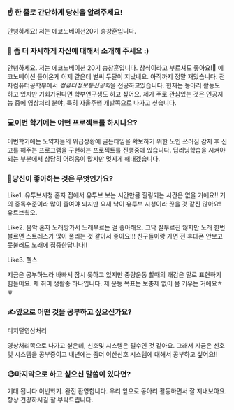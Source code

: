 ### ☝️ 한 줄로 간단하게 당신을 알려주세요!

안녕하세요! 저는 에코노베이션20기 송창훈입니다.

### 🙌 좀 더 자세하게 자신에 대해서 소개해 주세요 :)

안녕하세요. 저는 에코노베이션 20기 송창훈입니다. 창식이라고 부르셔도 좋아요!🐰 에코노베이션 들어온게 어제 같은데 벌써 두달이 지났네요. 아직까지 정말 재밌습니다. 전자컴퓨터공학부에서 *컴퓨터정보통신공학*을 전공하고있습니다. 현재는 동아리 활동도 하고 있지만 기회가된다면 학부연구생도 하고 싶어요. 제가 주로 관심있는 것은 인공지능 중에 영상처리 분야, 특히 자율주행 개발쪽으로 나가고 싶습니다. 

### 💻이번 학기에는 어떤 프로젝트를 하시나요?

이번학기에는 노약자들의 위급상황에 골든타임을 확보하기 위한 노인 쓰러짐 감지 후 신고를 해주는 프로그램을 구현하는 프로젝트를 진행중에 있습니다. 
딥러닝학습을 시켜야 되는 부분에서 상당히 어려움이 많지만 멋지게 해내겠습니다.

### 💓당신이 좋아하는 것은 무엇인가요?

Like1. 유투브시청 
혼자 집에서 유투브 보는 시간만큼 힐링되는 시간은 없을 거에요!! 거의 중독수준이라 많이 줄여야 되지만 요새 낙이 유투브 시청이라 끊을 것 같진 않아요! 유트브쵝오.



Like2. 음악
혼자 노래방가서 노래부르는 걸 좋아해요. 그닥 잘부르진 않지만 노래 한번 불르면 스트레스가 많이 풀리는 것 같아서 좋아요!!! 친구들이랑 가면 전 휴대폰 안보고 못불러도 노래에 집중한답니다!! 

Like3. 헬스

지금은 공부하느라 바빠서 잠시 못하고 있지만 중량운동 할때의 쾌감은 말로 표현하기 힘들어요. 제 취미 생활중 하나입니다. 제 운동 목표는 보충제 없이 몸 키우는 거에요ㅎㅎ 

### ✍앞으로 어떤 것을 공부하고 싶으신가요?

디지털영상처리

영상처리쪽으로 나가고 싶은데, 신호및 시스템은 필수인 것 같아요. 그래서 지금은 신호및 시스템을 공부중이고 내년에는 좀더 이산신호 시스템에 대해서 공부하고 싶어요!!



### 😉마지막으로 하고 싶으신 말씀이 있다면?

기대 됩니다 이번학기. 완전 환영합니다. 우리 앞으로 동아리 활동하면서 잘 지내보아요. 항상 건강하시길 잘 부탁드립니다.